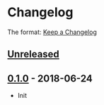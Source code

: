 # Changelog

The format: [Keep a Changelog](http://keepachangelog.com/en/1.0.0/)

## [Unreleased]

## [0.1.0][] - 2018-06-24

- Init


[Unreleased]: https://github.com/nfour/fermenter/compare/v0.1.0...HEAD
[0.1.0]: https://github.com/nfour/fermenter/tree/v0.1.0